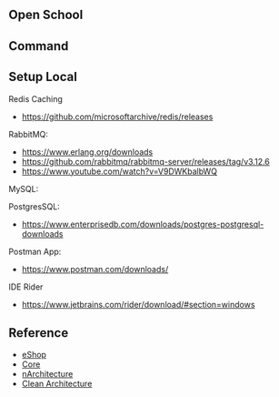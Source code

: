 ## Open School 

## Command

## Setup Local
Redis Caching
- https://github.com/microsoftarchive/redis/releases

RabbitMQ:
- https://www.erlang.org/downloads
- https://github.com/rabbitmq/rabbitmq-server/releases/tag/v3.12.6
- https://www.youtube.com/watch?v=V9DWKbalbWQ

MySQL:

PostgresSQL:
- https://www.enterprisedb.com/downloads/postgres-postgresql-downloads

Postman App:
- https://www.postman.com/downloads/

IDE Rider
- https://www.jetbrains.com/rider/download/#section=windows

## Reference
- [eShop](https://github.com/dotnet/eShop)
- [Core](https://github.com/kodlamaio-projects/nArchitecture.Core)
- [nArchitecture](https://github.com/kodlamaio-projects/nArchitecture)
- [Clean Architecture](https://github.com/jasontaylordev/CleanArchitecture)
